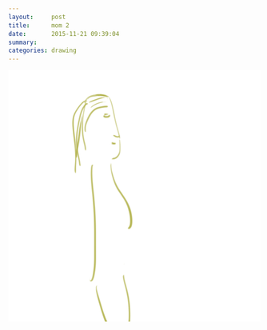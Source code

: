 ```yaml
---
layout:     post
title:      mom 2
date:       2015-11-21 09:39:04
summary:    
categories: drawing
---
```

![mom 2](/images/blog/mom-2.png "a depiction")
